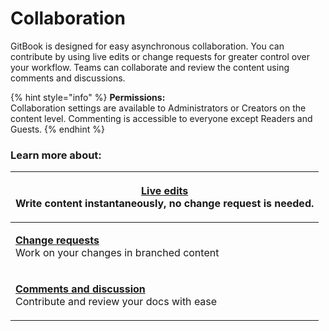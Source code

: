 # Collaboration

GitBook is designed for easy asynchronous collaboration. You can contribute by using live edits or change requests for greater control over your workflow. Teams can collaborate and review the content using comments and discussions.&#x20;

{% hint style="info" %}
**Permissions:**\
Collaboration settings are available to Administrators or Creators on the content level. Commenting is accessible to everyone except Readers and Guests.&#x20;
{% endhint %}

### Learn more about:

| <p><strong></strong><a href="live-edits.md"><strong>Live edits</strong></a><br>Write content instantaneously, no change request is needed.</p>     |
| -------------------------------------------------------------------------------------------------------------------------------------------------- |
| <p><strong></strong><a href="change-requests.md"><strong>Change requests</strong></a><br>Work on your changes in branched content</p>              |
| <p><strong></strong><a href="comments-discussion.md"><strong>Comments and discussion</strong></a><br>Contribute and review your docs with ease</p> |
